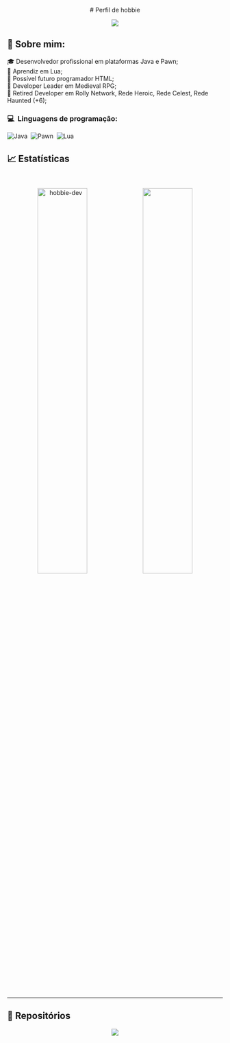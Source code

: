 <p align="center"># Perfil de hobbie </p>
<p align="center">
	<img src="https://komarev.com/ghpvc/?username=hobbie-dev1619&color=blueviolet&style=flat-square&label=Profile+Views" />
</p>

## 🧑 Sobre mim:

<p>🎓 Desenvolvedor profissional em plataformas Java e Pawn;<br />
🌙 Aprendiz em Lua;<br />
🧩 Possível futuro programador HTML;<br />
🧱 Developer Leader em Medieval RPG;<br />
🧱 Retired Developer em Rolly Network, Rede Heroic, Rede Celest, Rede Haunted (+6);</p>

### 💻 &nbsp;Linguagens de programação:

![Java](https://img.shields.io/badge/-Java-05122A?style=flat&logo=java)&nbsp;
![Pawn](https://img.shields.io/badge/-Pawn-05122A?style=flat&logo=pawn)&nbsp;
![Lua](https://img.shields.io/badge/-Lua-05122A?style=flat&logo=lua)&nbsp;

## 📈 Estatísticas

<br/>
<p align="center">
  <img width="48%" src="https://github-readme-stats.vercel.app/api?username=hobbie-dev&count_private=true&theme=dark&show_icons=true" alt="hobbie-dev" />
  <img width="48%" src="https://github-readme-streak-stats.herokuapp.com/?user=hobbie-dev&hide_border=true&theme=dark&show_icons=true" />
</p>

<hr />

## 📕 Repositórios

<p align="center">
	<a href="https://github.com/hobbie-dev/hobbie-dev/">
		<img align="center" src="https://github-readme-stats.vercel.app/api/pin/?username=hobbie-dev&repo=hobbie-dev&hide_border=true&theme=dark&show_icons=true" />
	</a>
</p>

